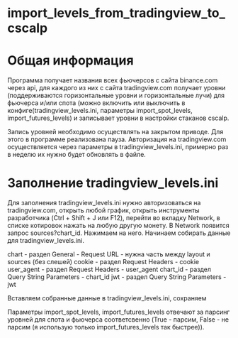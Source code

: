 # import_levels_from_tradingview_to_cscalp

# Общая информация
Программа получает названия всех фьючерсов с сайта binance.com через api, для каждого из них с сайта tradingview.com получает уровни (поддерживаются горизонтальные уровни и горизонтальные лучи) для фьючерса и/или спота (можно включить или выключить в конфиге(tradingview_levels.ini, параметры import_spot_levels, import_futures_levels) и записывает уровни в настройки стаканов cscalp.

Запись уровней необходимо осуществлять на закрытом приводе. Для этого в программе реализована пауза.
Авторизация на tradingview.com осуществляется через параметры в tradingview_levels.ini, примерно раз в неделю их нужно будет обновлять в файле.


# Заполнение tradingview_levels.ini
Для заполнения tradingview_levels.ini нужно авторизоваться на tradingview.com, открыть любой график, открыть инструменты разработчика (Ctrl + Shift + J или F12), перейти во вкладку Network, в списке котировок нажать на любую другую монету. В Network появится запрос sources?chart_id. Нажимаем на него. Начинаем собирать данные для tradingview_levels.ini.

chart - раздел General - Request URL - нужна часть между layout и sources (без слешей)
cookie - раздел Request Headers - cookie
user_agent - раздел Request Headers - user_agent
chart_id - раздел Query String Parameters - chart_id
jwt - раздел Query String Parameters - jwt

Вставляем собранные данные в tradingview_levels.ini, сохраняем

Параметры import_spot_levels, import_futures_levels отвечают за парсинг уровней для спота и фьючерса соответсвенно (True - парсим, False - не парсим (я использую только import_futures_levels так быстрее)).

